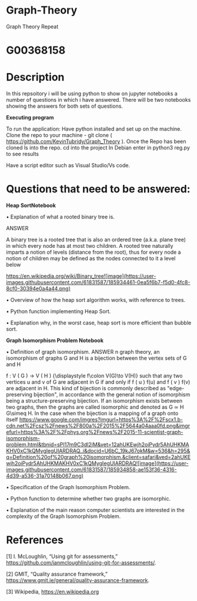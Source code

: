 # Graph-Theory
Graph Theory Repeat
# G00368158

# Description
In this repsoitory i will be using python to show on jupyter notebooks a number of questions in which i have answered. There will be two notebooks showing the answers for both sets of questions. 

**Executing program**

To run the application: Have python installed and set up on the machine. Clone the repo to your machine - git clone ( https://github.com/KevinTubridy/Graph_Theory ). Once the Repo has been cloned ls into the repo. cd into the project In Debian enter in python3 reg.py to see results

Have a script editor such as Visual Studio/Vs code.


# Questions that need to be answered:

**Heap SortNotebook**

• Explanation of what a rooted binary tree is.

ANSWER

A binary tree is a rooted tree that is also an ordered tree (a.k.a. plane tree) in which every node has at most two children. A rooted tree naturally imparts a notion of levels (distance from the root), thus for every node a notion of children may be defined as the nodes connected to it a level below

https://en.wikipedia.org/wiki/Binary_tree![image](https://user-images.githubusercontent.com/61831587/185934461-0ea5f6b7-f5d0-4fc8-8cf0-30394e0a4a44.png)


• Overview of how the heap sort algorithm works, with reference to trees.

• Python function implementing Heap Sort.

• Explanation why, in the worst case, heap sort is more efficient than bubble sort.

**Graph Isomorphism Problem Notebook**

• Definition of graph isomorphism.
ANSWER
n graph theory, an isomorphism of graphs G and H is a bijection between the vertex sets of G and H

f
:
V
(
G
)
→
V
(
H
)
{\displaystyle f\colon V(G)\to V(H)}
such that any two vertices u and v of G are adjacent in G if and only if 
f
(
u
)
f(u) and 
f
(
v
)
f(v) are adjacent in H. This kind of bijection is commonly described as "edge-preserving bijection", in accordance with the general notion of isomorphism being a structure-preserving bijection. If an isomorphism exists between two graphs, then the graphs are called isomorphic and denoted as 
G
≃
H
G\simeq H. In the case when the bijection is a mapping of a graph onto itself
https://www.google.com/imgres?imgurl=https%3A%2F%2Fscx1.b-cdn.net%2Fcsz%2Fnews%2F800a%2F2015%2F5644a04aaa0fd.png&imgrefurl=https%3A%2F%2Fphys.org%2Fnews%2F2015-11-scientist-graph-isomorphism-problem.html&tbnid=sPI17m9C3dI2jM&vet=12ahUKEwjh2oiPydr5AhUHKMAKHV0xC1kQMygIegUIARDRAQ..i&docid=U6bC_19kJ67okM&w=536&h=295&q=Definition%20of%20graph%20isomorphism.&client=safari&ved=2ahUKEwjh2oiPydr5AhUHKMAKHV0xC1kQMygIegUIARDRAQ![image](https://user-images.githubusercontent.com/61831587/185934858-ae153f36-4316-4d39-a536-31a70148b067.png)

• Specification of the Graph Isomorphism Problem.

• Python function to determine whether two graphs are isomorphic.

• Explanation of the main reason computer scientists are interested in the complexity of the Graph Isomorphism Problem.


# References

[1] I. McLoughlin, “Using git for assessments,” https://github.com/ianmcloughlin/using-git-for-assessments/.

[2] GMIT, “Quality assurance framework,” https://www.gmit.ie/general/quality-assurance-framework.

[3] Wikipedia, https://en.wikipedia.org
